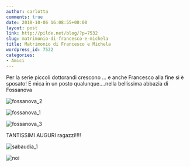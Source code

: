 ```yaml
---
author: carlotta
comments: true
date: 2018-10-06 16:08:55+00:00
layout: post
link: http://pilde.net/blog/?p=7532
slug: matrimonio-di-francesco-e-michela
title: Matrimonio di Francesco e Michela
wordpress_id: 7532
categories:
- Amici
---
```


Per la serie piccoli dottorandi crescono ... e anche Francesco alla fine si è sposato! E mica in un posto qualunque....nella bellissima abbazia di Fossanova

![fossanova_2]({{baseurl}}/uploads/2018/11/fossanova_2.png)


 ![fossanova_1]({{baseurl}}/uploads/2018/11/fossanova_1.png)


 ![fossanova_3]({{baseurl}}/uploads/2018/11/fossanova_3.png)


TANTISSIMI AUGURI ragazzi!!!!

![sabaudia_1]({{baseurl}}/uploads/2018/11/sabaudia_1.jpg)


 ![noi]({{baseurl}}/uploads/2018/11/noi.jpg)



